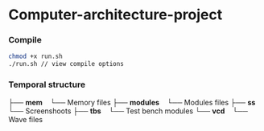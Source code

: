 # Computer-architecture-project

### Compile

```sh
chmod +x run.sh
./run.sh // view compile options
```

### Temporal structure

├── **mem**
    └── Memory files
├── **modules**
    └── Modules files
├── **ss**
   └── Screenshoots
├── **tbs**
   └── Test bench modules
└── **vcd**
   └── Wave files
